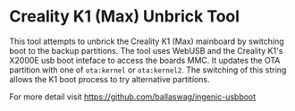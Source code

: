 # Creality K1 (Max) Unbrick Tool

This tool attempts to unbrick the Creality K1 (Max) mainboard by switching boot to the
backup partitions. The tool uses WebUSB and the Creality K1's X2000E usb boot inteface
to access the boards MMC. It updates the OTA partition with one of `ota:kernel`
or `ota:kernel2`. The switching of this string allows the K1 boot process to try
alternative partitions.

For more detail visit https://github.com/ballaswag/ingenic-usbboot
